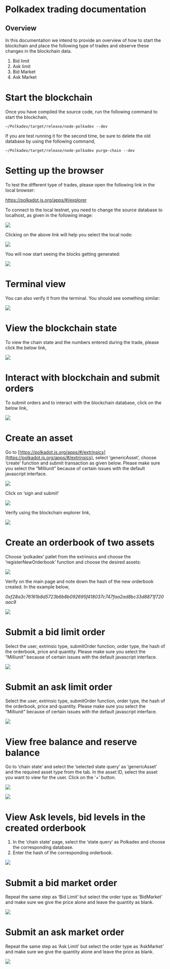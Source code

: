 ﻿
# Polkadex trading documentation

## Overview

In this documentation we intend to provide an overview of how to start the blockchain and place the following type of trades and observe these changes in the blockchain data.

 1. Bid limit
 2. Ask limit
 3. Bid Market
 4. Ask Market

# Start the blockchain

Once you have compiled the source code, run the following command to start the blockchain,

    ~/Polkadex/target/release/node-polkadex --dev

If you are test running it for the second time, be sure to delete the old database by using the following command,

    ~/Polkadex/target/release/node-polkadex purge-chain --dev

# Setting up the browser

To test the different type of trades, please open the following link in the local browser:

https://polkadot.js.org/apps/#/explorer

To connect to the local testnet, you need to change the source database to localhost, as given in the following image:

![](https://raw.githubusercontent.com/Polkadex-Substrate/Documentation/master/images/clip_image001.png)

Clicking on the above link will help you select the local node:

![](https://raw.githubusercontent.com/Polkadex-Substrate/Documentation/master/images/clip_image003.png)

You will now start seeing the blocks getting generated:

![](https://raw.githubusercontent.com/Polkadex-Substrate/Documentation/master/images/clip_image005.png)

# Terminal view

You can also verify it from the terminal. You should see something similar:

![](https://raw.githubusercontent.com/Polkadex-Substrate/Documentation/master/images/clip_image007.png)

# View the blockchain state

To view the chain state and the numbers entered during the trade, please click the below link,

![](https://raw.githubusercontent.com/Polkadex-Substrate/Documentation/master/images/clip_image009.png)

# Interact with blockchain and submit orders

To submit orders and to interact with the blockchain database, click on the below link,

![](https://raw.githubusercontent.com/Polkadex-Substrate/Documentation/master/images/clip_image011.png)

# Create an asset

Go to [https://polkadot.js.org/apps/#/extrinsics](https://polkadot.js.org/apps/#/extrinsics), select ‘genericAsset’, choose ‘create’ function and submit transaction as given below. Please make sure you select the “Milliunit” because of certain issues with the default javascript interface.

![](https://raw.githubusercontent.com/Polkadex-Substrate/Documentation/master/images/clip_image013.png)

Click on ‘sign and submit’

![](https://raw.githubusercontent.com/Polkadex-Substrate/Documentation/master/images/clip_image015.png)

Verify using the blockchain explorer link,

![](https://raw.githubusercontent.com/Polkadex-Substrate/Documentation/master/images/clip_image017.png)

# Create an orderbook of two assets

Choose ‘polkadex’ pallet from the extrinsics and choose the ‘registerNewOrderbook’ function and choose the desired assets:

![](https://raw.githubusercontent.com/Polkadex-Substrate/Documentation/master/images/clip_image019.png)

Verify on the main page and note down the hash of the new orderbook created. In the example below,

_0xf28a3c76161b8d5723b6b8b092695f418037c747faa2ad8bc33d8871f720aac9_

![](https://raw.githubusercontent.com/Polkadex-Substrate/Documentation/master/images/clip_image021.png)

# Submit a bid limit order

Select the user, extrinsic type, submitOrder function, order type, the hash of the orderbook, price and quantity. Please make sure you select the “Milliunit” because of certain issues with the default javascript interface.

![](https://raw.githubusercontent.com/Polkadex-Substrate/Documentation/master/images/clip_image023.png)

# Submit an ask limit order

Select the user, extrinsic type, submitOrder function, order type, the hash of the orderbook, price and quantity. Please make sure you select the “Milliunit” because of certain issues with the default javascript interface.

![](https://raw.githubusercontent.com/Polkadex-Substrate/Documentation/master/images/clip_image025.png)

# View free balance and reserve balance

Go to ‘chain state’ and select the ‘selected state query’ as ‘genericAsset’ and the required asset type from the tab. In the asset ID, select the asset you want to view for the user. Click on the ‘+’ button.

![](https://raw.githubusercontent.com/Polkadex-Substrate/Documentation/master/images/clip_image027.png)

![](https://raw.githubusercontent.com/Polkadex-Substrate/Documentation/master/images/clip_image029.png)

# View Ask levels, bid levels in the created orderbook

 1. In the ‘chain state’ page, select the ‘state query’ as Polkadex and choose the corresponding database. 
 2. Enter the hash of the corresponding orderbook.

![](https://raw.githubusercontent.com/Polkadex-Substrate/Documentation/master/images/clip_image031.png)

# Submit a bid market order

Repeat the same step as ‘Bid Limit’ but select the order type as ‘BidMarket’ and make sure we give the price alone and leave the quantity as blank.

![](https://raw.githubusercontent.com/Polkadex-Substrate/Documentation/master/images/clip_image033.png)

# Submit an ask market order

Repeat the same step as ‘Ask Limit’ but select the order type as ‘AskMarket’ and make sure we give the quantity alone and leave the price as blank.

![](https://raw.githubusercontent.com/Polkadex-Substrate/Documentation/master/images/clip_image035.png)
